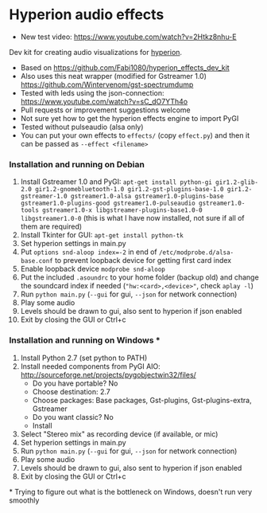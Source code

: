 Hyperion audio effects
======================

* New test video: https://www.youtube.com/watch?v=2Htkz8nhu-E

Dev kit for creating audio visualizations for [hyperion](https://github.com/tvdzwan/hyperion).

- Based on https://github.com/Fabi1080/hyperion_effects_dev_kit
- Also uses this neat wrapper (modified for Gstreamer 1.0) https://github.com/Wintervenom/gst-spectrumdump
- Tested with leds using the json-connection: https://www.youtube.com/watch?v=sC_dO7YTh4o
- Pull requests or improvement suggestions welcome
- Not sure yet how to get the hyperion effects engine to import PyGI
- Tested without pulseaudio (alsa only)
- You can put your own effects to `effects/` (copy `effect.py`) and then it can be passed as `--effect <filename>`

### Installation and running on Debian

1. Install Gstreamer 1.0 and PyGI: `apt-get install python-gi gir1.2-glib-2.0 gir1.2-gnomebluetooth-1.0 gir1.2-gst-plugins-base-1.0 gir1.2-gstreamer-1.0 gstreamer1.0-alsa gstreamer1.0-plugins-base gstreamer1.0-plugins-good gstreamer1.0-pulseaudio gstreamer1.0-tools gstreamer1.0-x libgstreamer-plugins-base1.0-0 libgstreamer1.0-0` (this is what I have now installed, not sure if all of them are required)
2. Install Tkinter for GUI: `apt-get install python-tk`
3. Set hyperion settings in main.py
4. Put `options snd-aloop index=-2` in end of `/etc/modprobe.d/alsa-base.conf` to prevent loopback device for getting first card index
5. Enable loopback device `modprobe snd-aloop`
6. Put the included `.asoundrc` to your home folder (backup old) and change the soundcard index if needed (`"hw:<card>,<device>"`, check `aplay -l`)
7. Run `python main.py` (`--gui` for gui, `--json` for network connection)
8. Play some audio
9. Levels should be drawn to gui, also sent to hyperion if json enabled
10. Exit by closing the GUI or Ctrl+c

### Installation and running on Windows *

1. Install Python 2.7 (set python to PATH)
2. Install needed components from PyGI AIO: http://sourceforge.net/projects/pygobjectwin32/files/
   - Do you have portable? No
   - Choose destination: 2.7
   - Choose packages: Base packages, Gst-plugins, Gst-plugins-extra, Gstreamer
   - Do you want classic? No
   - Install
3. Select "Stereo mix" as recording device (if available, or mic)
3. Set hyperion settings in main.py
4. Run `python main.py` (`--gui` for gui, `--json` for network connection)
5. Play some audio
6. Levels should be drawn to gui, also sent to hyperion if json enabled
7. Exit by closing the GUI or Ctrl+c

\* Trying to figure out what is the bottleneck on Windows, doesn't run very smoothly
